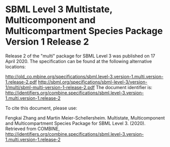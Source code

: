# SBML Level 3 Multistate, Multicomponent and Multicompartment Species Package Version 1 Release 2
Release 2 of the "multi" package for SBML Level 3 was published on 17 April 2020. The specification can be found at the following alternative locations:

http://old_co.mbine.org/specifications/sbml.level-3.version-1.multi.version-1.release-2.pdf
http://sbml.org/specifications/sbml-level-3/version-1/multi/sbml-multi-version-1-release-2.pdf
The document identifier is: http://identifiers.org/combine.specifications/sbml.level-3.version-1.multi.version-1.release-2

To cite this document, please use:

Fengkai Zhang and Martin Meier-Schellersheim. Multistate, Multicomponent and Multicompartment Species Package for SBML Level 3. (2020). Retrieved from COMBINE, http://identifiers.org/combine.specifications/sbml.level-3.version-1.multi.version-1.release-2